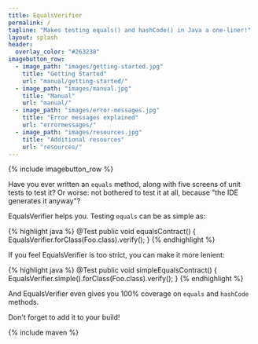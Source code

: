 ```yaml
---
title: EqualsVerifier
permalink: /
tagline: "Makes testing equals() and hashCode() in Java a one-liner!"
layout: splash
header:
  overlay_color: "#263238"
imagebutton_row:
  - image_path: "images/getting-started.jpg"
    title: "Getting Started"
    url: "manual/getting-started/"
  - image_path: "images/manual.jpg"
    title: "Manual"
    url: "manual/"
  - image_path: "images/error-messages.jpg"
    title: "Error messages explained"
    url: "errormessages/"
  - image_path: "images/resources.jpg"
    title: "Additional resources"
    url: "resources/"
---
```

{% include imagebutton_row %}

Have you ever written an `equals` method, along with five screens of unit tests to test it? Or worse: not bothered to test it at all, because "the IDE generates it anyway"?

EqualsVerifier helps you. Testing `equals` can be as simple as:

{% highlight java %}
@Test
public void equalsContract() {
    EqualsVerifier.forClass(Foo.class).verify();
}
{% endhighlight %}

If you feel EqualsVerifier is too strict, you can make it more lenient:

{% highlight java %}
@Test
public void simpleEqualsContract() {
    EqualsVerifier.simple().forClass(Foo.class).verify();
}
{% endhighlight %}

And EqualsVerifier even gives you 100% coverage on `equals` and `hashCode` methods.

Don't forget to add it to your build!

{% include maven %}
